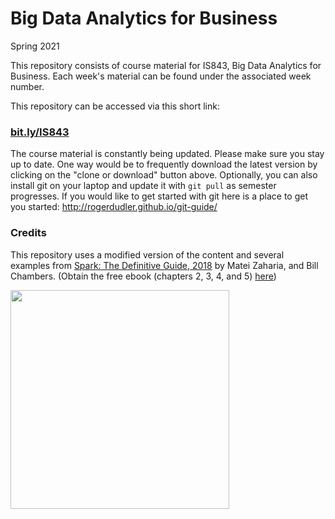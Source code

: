# Big Data Analytics for Business

Spring 2021

This repository consists of course material for IS843, Big Data Analytics for Business. Each week's material can be found under the associated week number.

This repository can be accessed via this short link:
### [bit.ly/IS843](http://bit.ly/IS843)

The course material is constantly being updated. Please make sure you stay up to date. One way would be to frequently download the latest version by clicking on the "clone or download" button above. Optionally, you can also install git on your laptop and update it with `git pull` as semester progresses. If you would like to get started with git here is a place to get you started: http://rogerdudler.github.io/git-guide/

### Credits
This repository uses a modified version of the content and several examples from [Spark: The Definitive Guide, 2018](https://learning.oreilly.com/library/view/spark-the-definitive/9781491912201/) by Matei Zaharia, and Bill Chambers. (Obtain the free ebook (chapters 2, 3, 4, and 5) [here](https://pages.databricks.com/definitive-guide-spark.html))

<img src="https://github.com/soltaniehha/Big-Data-Analytics-for-Business/blob/master/figs/Spark-the-Definitive-Guide.jpg?raw=true" align="center" width="350"/>
